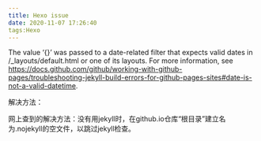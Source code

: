 ```yaml
---
title: Hexo issue
date: 2020-11-07 17:26:40
tags:Hexo
---
```

 The value ‘{}’ was passed to a date-related filter that expects valid dates in /_layouts/default.html or one of its layouts. For more information, see https://docs.github.com/github/working-with-github-pages/troubleshooting-jekyll-build-errors-for-github-pages-sites#date-is-not-a-valid-datetime.

解决方法：

网上查到的解决方法：没有用jekyll时，在github.io仓库“根目录”建立名为.nojekyll的空文件，以跳过jekyll检查。